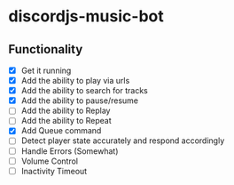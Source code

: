 # discordjs-music-bot

## Functionality

- [x] Get it running
- [x] Add the ability to play via urls
- [x] Add the ability to search for tracks
- [x] Add the ability to pause/resume
- [ ] Add the ability to Replay
- [ ] Add the ability to Repeat
- [x] Add Queue command
- [ ] Detect player state accurately and respond accordingly
- [ ] Handle Errors (Somewhat)
- [ ] Volume Control
- [ ] Inactivity Timeout
